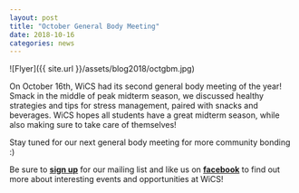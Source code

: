 ```yaml
---
layout: post
title: "October General Body Meeting"
date: 2018-10-16
categories: news
---
```


![Flyer]({{ site.url }}/assets/blog2018/octgbm.jpg)

On October 16th, WiCS had its second general body meeting of the year! Smack in the middle of peak midterm season, we discussed healthy strategies and tips for stress management, paired with snacks and beverages. WiCS hopes all students have a great midterm season, while also making sure to take care of themselves!

Stay tuned for our next general body meeting for more community bonding :) 

Be sure to [**sign up**][mailinglist] for our mailing list and like us on [**facebook**][facebook] to find out more about interesting events and opportunities at WiCS! 

[mailinglist]: http://columbia.us9.list-manage.com/subscribe?u=4c6a1c710f8ab9cce10272368&id=593b5faa43
[facebook]:https://www.facebook.com/CUWICS
